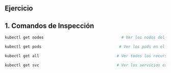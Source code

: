 ## Ejercicio

## 1. **Comandos de Inspección**

```sh
kubectl get nodes                                  # Ver los nodos del clúster
```

```sh
kubectl get pods                                  # Ver los pods en el namespaces actual
```

```sh
kubectl get all                                  # Ver todos los recursos (pods, servicios (svc), deployments)
```

```sh
kubectl get svc                                  # Ver los servicios expuestos
```